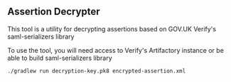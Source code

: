 ## Assertion Decrypter

This tool is a utility for decrypting assertions based on GOV.UK Verify's saml-serializers library

To use the tool, you will need access to Verify's Artifactory instance or be able to build saml-serializers library

`./gradlew run decryption-key.pk8 encrypted-assertion.xml`
